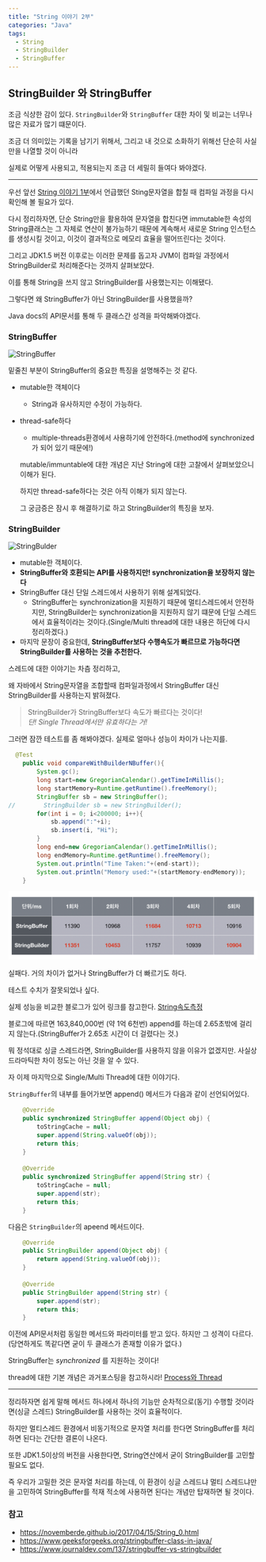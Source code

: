 ```yaml
---
title: "String 이야기 2부"
categories: "Java"
tags:
  - String
  - StringBuilder
  - StringBuffer
---
```


## StringBuilder 와 StringBuffer

조금 식상한 감이 있다. <code>StringBuilder</code>와 <code>StringBuffer</code> 대한 차이 및 비교는 너무나 많은 자료가 많기 떄문이다.

조금 더 의미있는 기록을 남기기 위해서, 그리고 내 것으로 소화하기 위해선 단순히 사실만을 나열할 것이 아니라

실제로 어떻게 사용되고, 적용되는지 조금 더 세밀히 들여다 봐야겠다.

---

우선 앞선 [String 이야기 1부](https://betterfly88.github.io/java/string_1/)에서 언급했던 Sting문자열을 합칠 때 컴파일 과정을 다시 확인해 볼 필요가 있다.

다시 정리하자면, 단순 String만을 활용하여 문자열을 합친다면 immutable한 속성의 String클래스는 그 자체로 연산이 불가능하기 때문에 계속해서 새로운 String 인스턴스를 생성시킬 것이고, 이것이 결과적으로 메모리 효율을 떨어뜨린다는 것이다.

그리고 JDK1.5 버전 이후로는 이러한 문제를 돕고자 JVM이 컴파일 과정에서 StringBuilder로 처리해준다는 것까지 살펴보았다.

이를 통해 String을 쓰지 않고 StringBuilder를 사용했는지는 이해됐다.

그렇다면 왜 StringBuffer가 아닌 StringBuilder를 사용했을까?

Java docs의 API문서를 통해 두 클래스간 성격을 파악해봐야겠다.

### StringBuffer
![StringBuffer](/assets/images/study/dev/2018/11_StirngBuffer.png)

밑줄친 부분이 StringBuffer의 중요한 특징을 설명해주는 것 같다.
- mutable한 객체이다
  - String과 유사하지만 수정이 가능하다.
- thread-safe하다
  - multiple-threads환경에서 사용하기에 안전하다.(method에 synchronized가 되어 있기 때문에!)

  mutable/immuntable에 대한 개념은 지난 String에 대한 고찰에서 살펴보았으니 이해가 된다.
  
  하지만 thread-safe하다는 것은 아직 이해가 되지 않는다.

  그 궁금증은 잠시 후 해결하기로 하고 StringBuilder의 특징을 보자.

### StringBuilder
![StringBulder](/assets/images/study/dev/2018/11_StringBuilder.png)
- mutable한 객체이다.
- **StringBuffer와 호환되는 API를 사용하지만! synchronization을 보장하지 않는다**
- StringBuffer 대신 단일 스레드에서 사용하기 위해 설계되었다.
  - StringBuffer는 synchronization을 지원하기 때문에 멀티스레드에서 안전하지만, StringBuilder는 synchronization을 지원하지 않기 떄문에 단일 스레드에서 효율적이라는 것이다.(Single/Multi thread에 대한 내용은 하단에 다시 정리하겠다.)
- 마지막 문장이 중요한데, **StringBuffer보다 수행속도가 빠르므로 가능하다면 StringBuilder를 사용하는 것을 추천한다.**

스레드에 대한 이야기는 차츰 정리하고,

왜 자바에서 String문자열을 조합할때 컴파일과정에서 StringBuffer 대신 StringBuilder를 사용하는지 밝혀졌다.

> StringBuilder가 StringBuffer보다 속도가 빠르다는 것이다! <br/>
*단! Single Thread에서만 유효하다는 거!*

그러면 잠깐 테스트를 좀 해봐야겠다. 실제로 얼마나 성능이 차이가 나는지를.

~~~java
  @Test
    public void compareWithBuilderNBuffer(){
        System.gc();
        long start=new GregorianCalendar().getTimeInMillis();
        long startMemory=Runtime.getRuntime().freeMemory();
        StringBuffer sb = new StringBuffer();
//        StringBuilder sb = new StringBuilder();
        for(int i = 0; i<200000; i++){
            sb.append(":"+i);
            sb.insert(i, "Hi");
        }
        long end=new GregorianCalendar().getTimeInMillis();
        long endMemory=Runtime.getRuntime().freeMemory();
        System.out.println("Time Taken:"+(end-start));
        System.out.println("Memory used:"+(startMemory-endMemory));
    }
~~~

![compare](/assets/images/study/dev/2018/11_compare_performance.png)

실패다. 거의 차이가 없거나 StringBuffer가 더 빠르기도 하다.

테스트 수치가 잘못되었나 싶다.

실제 성능을 비교한 블로그가 있어 링크를 참고한다. [String속도측정](http://egloos.zum.com/deblan2/v/419830)

블로그에 따르면 163,840,000번 (약 1억 6천번) append를 하는데 2.65초밖에 걸리지 않는다.(StringBuffer가 2.65초 시간이 더 걸렸다는 것.)

뭐 정석대로 싱글 스레드라면, StringBuilder를 사용하지 않을 이유가 없겠지만. 사실상 드라마틱한 차이 정도는 아닌 것을 알 수 있다.

자 이제 마지막으로 Single/Multi Thread에 대한 이야기다.

<code>StringBuffer</code>의 내부를 들어가보면 append() 메서드가 다음과 같이 선언되어있다.
~~~java
    @Override
    public synchronized StringBuffer append(Object obj) {
        toStringCache = null;
        super.append(String.valueOf(obj));
        return this;
    }

    @Override
    public synchronized StringBuffer append(String str) {
        toStringCache = null;
        super.append(str);
        return this;
    }
~~~

다음은 <code>StringBuilder</code>의 apeend 메서드이다.

~~~java
    @Override
    public StringBuilder append(Object obj) {
        return append(String.valueOf(obj));
    }

    @Override
    public StringBuilder append(String str) {
        super.append(str);
        return this;
    }
~~~

이전에 API문서처럼 동일한 메서드와 파라미터를 받고 있다. 하지만 그 성격이 다르다.(당연하게도 똑같다면 굳이 두 클래스가 존재할 이유가 없다.)

StringBuffer는 *synchronized* 를 지원하는 것이다!

thread에 대한 기본 개념은 과거포스팅을 참고하시라! [Process와 Thread
](https://betterfly88.github.io/java/Proces_Thread/)

--- 

정리하자면 쉽게 말해 메서드 하나에서 하나의 기능만 순차적으로(동기) 수행할 것이라면(싱글 스레드) StringBuilder를 사용하는 것이 효율적이다.

하지만 멀티스레드 환경에서 비동기적으로 문자열 처리를 한다면 StringBuffer를 처리하면 된다는 간단한 결론이 나온다.

또한 JDK1.5이상의 버전을 사용한다면, String연산에서 굳이 StringBuilder를 고민할 필요도 없다.

즉 우리가 고밀한 것은 문자열 처리를 하는데, 이 환경이 싱글 스레드냐 멀티 스레드냐만을 고민하여 StringBuffer를 적재 적소에 사용하면 된다는 개념만 탑재하면 될 것이다.


### 참고
- https://novemberde.github.io/2017/04/15/String_0.html
- https://www.geeksforgeeks.org/stringbuffer-class-in-java/
- https://www.journaldev.com/137/stringbuffer-vs-stringbuilder